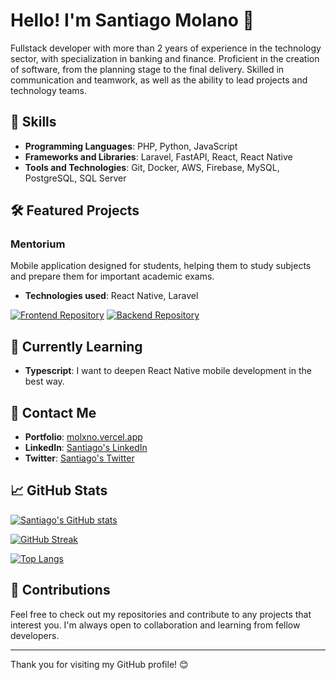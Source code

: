 # Hello! I'm Santiago Molano 👋

Fullstack developer with more than 2 years of experience in the technology sector, with specialization in banking and finance. Proficient in the creation of software, from the planning stage to the final delivery. Skilled in communication and teamwork, as well as the ability to lead projects and technology teams.

## 🚀 Skills

- **Programming Languages**: PHP, Python, JavaScript
- **Frameworks and Libraries**: Laravel, FastAPI, React, React Native
- **Tools and Technologies**: Git, Docker, AWS, Firebase, MySQL, PostgreSQL, SQL Server

## 🛠️ Featured Projects

### Mentorium
Mobile application designed for students, helping them to study subjects and prepare them for important academic exams.
- **Technologies used**: React Native, Laravel

[![Frontend Repository](https://github-readme-stats.vercel.app/api/pin/?username=molxno&repo=mentorium__app_frontend&theme=blueberry)](https://github.com/anuraghazra/mentorium__app_frontend)
[![Backend Repository](https://github-readme-stats.vercel.app/api/pin/?username=molxno&repo=mentorium__app_backend&theme=blueberry)](https://github.com/anuraghazra/mentorium__app_backend)

## 🌱 Currently Learning

- **Typescript**: I want to deepen React Native mobile development in the best way.

## 💬 Contact Me

- **Portfolio**: [molxno.vercel.app](https://molxno.vercel.app/)
- **LinkedIn**: [Santiago's LinkedIn](https://www.linkedin.com/in/molanosantiago/)
- **Twitter**: [Santiago's Twitter](https://twitter.com/molxno)

## 📈 GitHub Stats

[![Santiago's GitHub stats](https://github-readme-stats.vercel.app/api?username=molxno&show_icons=true&theme=blueberry)](https://github.com/anuraghazra/github-readme-stats)

[![GitHub Streak](https://streak-stats.demolab.com?user=molxno&theme=blueberry&border_radius=10&locale=es&date_format=M%20j%5B%2C%20Y%5D&exclude_days=Sun%2CSat)](https://git.io/streak-stats)

[![Top Langs](https://github-readme-stats.vercel.app/api/top-langs/?username=molxno&theme=blueberry)](https://github.com/anuraghazra/github-readme-stats)

## 🤝 Contributions

Feel free to check out my repositories and contribute to any projects that interest you. I'm always open to collaboration and learning from fellow developers.

---

Thank you for visiting my GitHub profile! 😊

